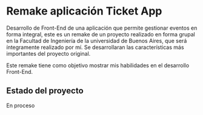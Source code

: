 # Remake aplicación Ticket App
Desarrollo de Front-End de una aplicación que permite gestionar eventos en forma integral, este es un remake de un proyecto realizado en forma grupal en la Facultad de Ingeniería de la universidad de Buenos Aires, que será íntegramente realizado por mí. Se desarrollaran las características más importantes del proyecto original.

Este remake tiene como objetivo mostrar mis habilidades en el desarrollo Front-End.

## Estado del proyecto
En proceso


